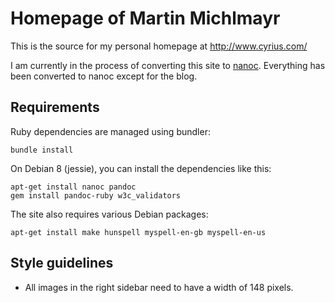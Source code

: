 # Homepage of Martin Michlmayr

This is the source for my personal homepage at <http://www.cyrius.com/>

I am currently in the process of converting this site to [nanoc](http://nanoc.ws/).
Everything has been converted to nanoc except for the blog.

## Requirements

Ruby dependencies are managed using bundler:

    bundle install

On Debian 8 (jessie), you can install the dependencies like this:

    apt-get install nanoc pandoc
    gem install pandoc-ruby w3c_validators

The site also requires various Debian packages:

    apt-get install make hunspell myspell-en-gb myspell-en-us

## Style guidelines

* All images in the right sidebar need to have a width of 148 pixels.

